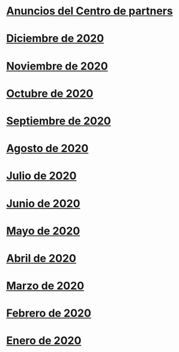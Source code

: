 # [Anuncios del Centro de partners](index.md)
# [Diciembre de 2020](2020-december.md)
# [Noviembre de 2020](2020-november.md)
# [Octubre de 2020](2020-october.md)
# [Septiembre de 2020](2020-september.md)
# [Agosto de 2020](2020-august.md)
# [Julio de 2020](2020-july.md)
# [Junio de 2020](2020-june.md)
# [Mayo de 2020](2020-may.md)
# [Abril de 2020](2020-april.md)
# [Marzo de 2020](2020-march.md)
# [Febrero de 2020](2020-february.md)
# [Enero de 2020](2020-january.md)
